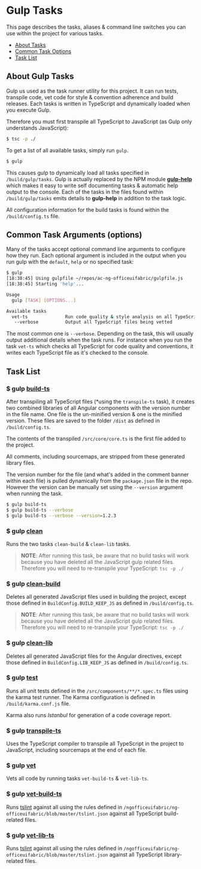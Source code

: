 # Gulp Tasks

This page describes the tasks, aliases & command line switches you can use within the project for various tasks.

- [About Tasks](#about-tasks)
- [Common Task Options](#common-task-options)
- [Task List](#tasks)

## About Gulp Tasks

Gulp us used as the task runner utility for this project. It can run tests, transpile code, vet code for style & convention adherence and build releases. Each tasks is written in TypeScript and dynamically loaded when you execute Gulp.

Therefore you must first transpile all TypeScript to JavaScript (as Gulp only understands JavaScript):

```bash
$ tsc -p ./
```

To get a list of all available tasks, simply run `gulp`. 

```bash
$ gulp
```

This causes gulp to dynamically load all tasks specified in `/build/gulp/tasks`. Gulp is actually replaced by the NPM module **[gulp-help](https://npmjs.com/package/gulp-help)** which makes it easy to write self documenting tasks & automatic help output to the console. Each of the tasks in the files found within `/build/gulp/tasks` emits details to **gulp-help** in addition to the task logic.

All configuration information for the build tasks is found within the `/build/config.ts` file.

## Common Task Arguments (options)

Many of the tasks accept optional command line arguments to configure how they run. Each optional argument is included in the output when you run gulp with the `default`, `help` or no specified task:

```bash
$ gulp
[18:38:45] Using gulpfile ~/repos/ac-ng-officeuifabric/gulpfile.js
[18:38:45] Starting 'help'...

Usage
  gulp [TASK] [OPTIONS...]

Available tasks
  vet-ts              Run code quality & style analysis on all TypeScript
   --verbose          Output all TypeScript files being vetted
```

The most common one is `--verbose`. Depending on the task, this will usually output additional details when the task runs. For instance when you run the task `vet-ts` which checks all TypeScript for code quality and conventions, it writes each TypeScript file as it's checked to the console.

## Task List 

### $ gulp [build-ts](/ngofficeuifabric/ng-officeuifabric/blob/master/build/gulp/tasks/build-ts.ts)

After transpiling all TypeScript files (*using the `transpile-ts` task), it creates two combined libraries of all Angular components with the version number in the file name. One file is the un-minified version & one is the minified version. These files are saved to the folder `/dist` as defined in `/build/config.ts`.

The contents of the transpiled `/src/core/core.ts` is the first file added to the project.

All comments, including sourcemaps, are stripped from these generated library files.

The version number for the file (and what's added in the comment banner within each file) is pulled dynamically from the `package.json` file in the repo. However the version can be manually set using the `--version` argument when running the task.

```bash
$ gulp build-ts
$ gulp build-ts --verbose
$ gulp build-ts --verbose --version=1.2.3
```

### $ gulp [clean](/ngofficeuifabric/ng-officeuifabric/blob/master/build/gulp/tasks/clean.ts)

Runs the two tasks `clean-build` & `clean-lib` tasks.

> **NOTE**: After running this task, be aware that no build tasks will work because you have deleted all the JavaScript gulp related files. Therefore you will need to re-transpile your TypeScript: `tsc -p ./`

### $ gulp [clean-build](/ngofficeuifabric/ng-officeuifabric/blob/master/build/gulp/tasks/clean-build.ts)

Deletes all generated JavaScript files used in building the project, except those defined in `BuildConfig.BUILD_KEEP_JS` as defined in `/build/config.ts`.

> **NOTE**: After running this task, be aware that no build tasks will work because you have deleted all the JavaScript gulp related files. Therefore you will need to re-transpile your TypeScript: `tsc -p ./`

### $ gulp [clean-lib](/ngofficeuifabric/ng-officeuifabric/blob/master/build/gulp/tasks/clean-lib.ts)

Deletes all generated JavaScript files for the Angular directives, except those defined in `BuildConfig.LIB_KEEP_JS` as defined in `/build/config.ts`.

### $ gulp [test](/ngofficeuifabric/ng-officeuifabric/blob/master/build/gulp/tasks/test.ts)

Runs all unit tests defined in the `/src/components/**/*.spec.ts` files using the karma test runner. The Karma configuration is defined in `/build/karma.conf.js` file. 

Karma also runs *Istanbul* for generation of a code coverage report.

### $ gulp [transpile-ts](/ngofficeuifabric/ng-officeuifabric/blob/master/build/gulp/tasks/transpile-ts.ts)

Uses the TypeScript compiler to transpile all TypeScript in the project to JavaScript, including sourcemaps at the end of each file.

### $ gulp [vet](/ngofficeuifabric/ng-officeuifabric/blob/master/build/gulp/tasks/vet.ts)

Vets all code by running tasks `vet-build-ts` & `vet-lib-ts`.

### $ gulp [vet-build-ts](/ngofficeuifabric/ng-officeuifabric/blob/master/build/gulp/tasks/vet-build-ts.ts)

Runs [tslint](https://www.npmjs.com/package/tslint) against all using the rules defined in `/ngofficeuifabric/ng-officeuifabric/blob/master/tslint.json` against all TypeScript build-related files.

### $ gulp [vet-lib-ts](/ngofficeuifabric/ng-officeuifabric/blob/master/build/gulp/tasks/vet-lib-ts.ts)

Runs [tslint](https://www.npmjs.com/package/tslint) against all using the rules defined in `/ngofficeuifabric/ng-officeuifabric/blob/master/tslint.json` against all TypeScript library-related files.